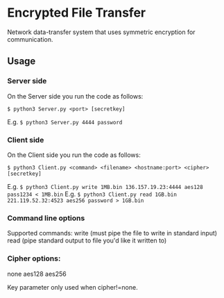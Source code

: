 # Encrypted File Transfer

Network data-transfer system that uses symmetric encryption for communication.

## Usage

### Server side


On the Server side you run the code as follows:

```$ python3 Server.py <port> [secretkey]```

E.g. ```$ python3 Server.py 4444 password```

### Client side

On the Client side you run the code as follows:

```$ python3 Client.py <command> <filename> <hostname:port> <cipher> [secretkey]```

E.g. ```$ python3 Client.py write 1MB.bin 136.157.19.23:4444 aes128 pass1234 < 1MB.bin```
E.g. ```$ python3 Client.py read 1GB.bin 221.119.52.32:4523 aes256 password > 1GB.bin```

### Command line options

Supported commands:
write   (must pipe the file to write in standard input)
read    (pipe standard output to file you'd like it written to)

### Cipher options:

none
aes128
aes256

Key parameter only used when cipher!=none.

